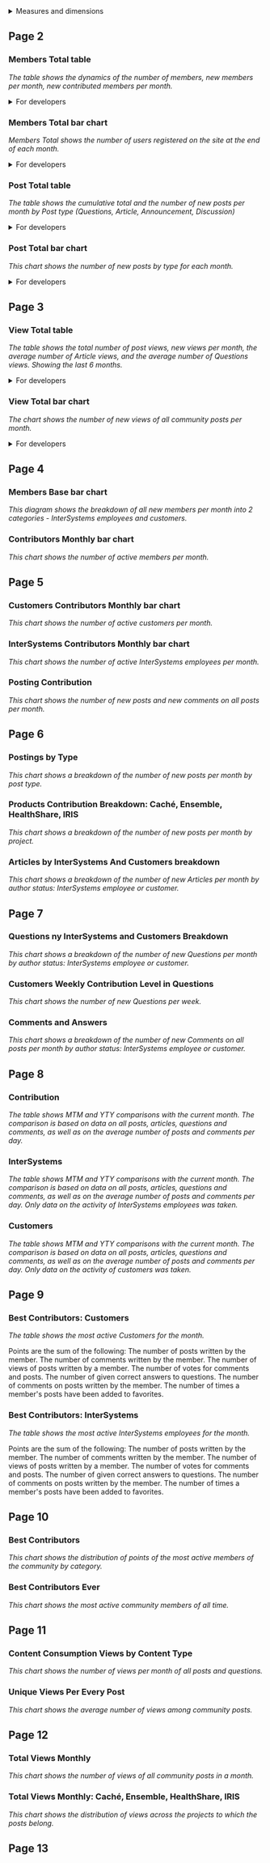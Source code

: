 <details>
<summary>Measures and dimensions</summary>

## Member Cube

### Dimensions
MonthYear - (String) user registration date in the Mon-YYYY format.  
MonthYearNum - (Int) user registration date in the MMMYYYY format.
FullDate - (Date) user registration date.
MonthYearContribution - 
MonthYearNumContribution - 
AuthorName - (String) user name.
ISCMember - (Bool) whether the user is an employee of the InterSystems.

### Measures
m_ID_distinct - number of members. 
m_Views_avg - Average views among Contributed members. 
m_Comments_sum - number of comments.
m_Member_distinct - Number of Contributed Members. 
m_CommentsAmount_sum - 
m_CommentVotes_sum -  number of likes on all comments of the posts. 

### Calculated Measures
ISCMemberStr - string representation of dimension ISCMember (InterSystems, Customers).
Formula:
CASE WHEN ISCMember = 1 THEN 'InterSystems' ELSE 'Customers' 

MemberMonthTotal - the sum of all members for the entire period up to a certain month. 
Formula: 
Sum([DateDimension].[DateDimension].CurrentMember.FirstChild : [DateDimension].[DateDimension].CurrentMember,[Measures].[m_ID_distinct])

CustomersTotalMonthly - the sum of Customers Members for the entire period up to a certain month. 
Formula:
Sum([DateDimension].[DateDimension].CurrentMember.FirstChild : [DateDimension].[DateDimension].CurrentMember,[Measures].[m_MemberCustomers_sum])

InterSystemsTotalMonthly - the sum of InterSystems members for the entire period up to a certain month. 
Formula:
Sum([DateDimension].[DateDimension].CurrentMember.FirstChild : [DateDimension].[DateDimension].CurrentMember,[Measures].[m_MembersInterSystems_sum])





## Posts cube

### Dimensions
PostType - (String) type of post (Question, Announcement, Article, and  Discussion).
MonthYearPosts - (String) the date the post was created in the Mon-YYYY format.
MonthYearNumPosts - (Int) the date the post was created in the MMMYYYY format. 
FullDatePosts - (Date) the date the post was created.
MonthYearView - (String) date the post was viewed in the Mon-YYYY format.  
MonthYearViewNum - (Int) date the post was viewed in the MMMYYYY format.
NamePost - (String) the post title.
LinkPost - (String) the link to the post.
WeekYear - (Int) number of the week in the year in which the post was created. 

### Measures
m_AcceptedAnswerAmount_sum - 
m_CountArticle_sum - 
m_AvgVote_sum - 
m_CacheTag_sum - the number of views of a post with the tag “Caché”. 
m_CommentsAmont_sum - 
m_CommentsContribution_sum - 
m_CountDiscussion_sum - the number of posts of type “Discussion”.
m_EnsembleTag_sum - the number of posts with the “Ensemble” tag. 
m_HealthShareTag_sum - the number of views of posts with the “HealthShare” tag.
m_InterSystemsIRISTag_sum - the number of views of posts with the “InterSystems IRIS” tag. 
m_ID_distinct - the number of posts.
m_CountQuestions_sum - the number of posts of type “Questions”.
m_CountTagCache_sum - the number of views of posts with the “Caché” tag. 
m_CountTagEnsemble_sum - the number of views of posts with the “Ensemble” tag.
m_CountTagHealthShare_sum - the number of views of posts with the “HealthShare” tag.
m_CountTagIRIS_sum - the number of views of posts with the “InterSystems IRIS” tag.



### Calculated Measures
TotalArticlesMonth - the sum of InterSystems members for the entire period up to a certain month.
Formula: 
Sum([DateDimensionPosts].[DateDimensionPosts].CurrentMember.FirstChild : [DateDimensionPosts].[DateDimensionPosts].CurrentMember,[Measures].[m_CountArticle_sum])
TotalPostsMonth - 
Formula:
Sum([DateDimensionPosts].[DateDimensionPosts].CurrentMember.FirstChild : [DateDimensionPosts].[DateDimensionPosts].CurrentMember,[Measures].[m_ID_distinct])

TotalQuestionsMonth - 
Formula:
Sum([DateDimensionPosts].[DateDimensionPosts].CurrentMember.FirstChild : [DateDimensionPosts].[DateDimensionPosts].CurrentMember,[Measures].[m_CountQuestions_sum])

TotalViewsMonth - 
Formula
Sum([MonthYearView].[MonthYearView].CurrentMember.FirstChild : [MonthYearView].[MonthYearView].CurrentMember,[Measures].[m_Delta_sum])

Formula field
CurrentDate - full current date.
Today()

CurrentMonthNum - current month date in MMMYYYY format.  
Date a = FirstDayOfMonth(@CurrentDate) 
return (Year(a) * 100) + Month(a)

CurrentMonthYearNum - last month date in MMMYYYY format.
Date a = FirstDayOfMonth(@CurrentDate) - 1;
return (Year(a) * 100) + Month(a)

Last6Month - a date that was 6 months ago in the MMMYYYY format.
Date a = FirstDayOfMonth(Today()-Day()-210);
return (Year(a) * 100) + Month(a)

 </details>

## Page 2

### Members Total table
_The table shows the dynamics of the number of members, new members per month, new contributed members per month._ 

<details>
<summary>For developers</summary>

Table with MemberMonthTotal, m_ID_distinct and  m_Member_distinct in Display, MonthYear in Group. Only the last 6 months are taken by the Select Bottom N method, and the current month is excluded by the filter MonthYearNum != @CurrentMonthYear (MMMYYYY)  

</details>

### Members Total bar chart
_Members Total shows the number of users registered on the site at the end of each month._ 

<details>
<summary>For developers</summary>

Bar chart with MemberMonthTotal in Show Values, MonthYear in Category. Only the last 6 months are taken into MonthYear using the Select Bottom N function, and current month skipped by filter.

</details>

### Post Total table
_The table shows the cumulative total and the number of new posts per month by Post type (Questions, Article, Announcement, Discussion)_ 

<details>
<summary>For developers</summary>

Table with TotalPostsMonth, TotalQuestionsMonth, TotalArticlesMonth, posts_m_ID_distinct, m_CountQuestions_sum, m_CountArticle_sum, m_CountAnnouncement_sum and m_CountDiscussion_sum in Display, MonthYearPosts in Group. Only the last 6 months are taken by the Select Bottom N method, and the current month is excluded by the filter MonthYearNum != @CurrentMonthYear (MMMYYYY)

</details>

### Post Total bar chart
_This chart shows the number of new posts by type for each month._ 

<details>
<summary>For developers</summary>

Bar chart with New Questions, New Articles, New Announcements and New Discussions in Show Values, MonthYearPosts in Category. Only the last 6 months are taken into MonthYearPosts using the Select Bottom N function, and the current month skipped by filter.

</details>

## Page 3

### View Total table
_The table shows the total number of post views, new views per month, the average number of Article views, and the average number of Questions views. Showing the last 6 months._  

<details>
<summary>For developers</summary>

4 tables with MonthYearView in Group.Only the last 6 months are taken with the exception of the current one. The following filter is used for this: 
MonthYearViewNum > @Last6Month
AND
MonthYearViewNum != @CurrentMonthNum
For the first table: TotalViewsMonth and m_Delta_sum in Display.
For the second table:  AvgArticleViews in Display. This is the Crosstab Formula field, formula : @(@PostType:"ARTICLE", Sum(@posts_m_Views_avg)).
For the third table AvgQuestionsViews in Display. This is the Crosstab Formula field, formula : @(@PostType:"QUESTION", Sum(@posts_m_Views_avg)).

</details>

### View Total bar chart
_The chart shows the number of new views of all community posts per month._ 

<details>
<summary>For developers</summary>

Bar chart with m_Delta_sum in Show Values and MonthYearView in Category. Only the last 6 months are taken into MonthYearView using the Select Bottom N function, and the current month skipped by filter.

</details>

## Page 4

### Members Base bar chart

_This diagram shows the breakdown of all new members per month into 2 categories - InterSystems employees and customers._ 

### Contributors Monthly bar chart

_This chart shows the number of active members per month._


## Page 5

### Customers Contributors Monthly bar chart

_This chart shows the number of active customers per month._

### InterSystems Contributors Monthly bar chart

_This chart shows the number of active InterSystems employees per month._

### Posting Contribution

_This chart shows the number of new posts and new comments on all posts per month._



## Page 6

### Postings by Type

_This chart shows a breakdown of the number of new posts per month by post type._ 

### Products Contribution Breakdown: Caché, Ensemble, HealthShare, IRIS

_This chart shows a breakdown of the number of new posts per month by project._

### Articles by InterSystems And Customers breakdown

_This chart shows a breakdown of the number of new Articles per month by author status: InterSystems employee or customer._ 


## Page 7

### Questions ny InterSystems and Customers Breakdown

_This chart shows a breakdown of the number of new Questions per month by author status: InterSystems employee or customer._  

### Customers Weekly Contribution Level in Questions

_This chart shows the number of new Questions per week._

### Comments and Answers

_This chart shows a breakdown of the number of new Comments on all posts per month by author status: InterSystems employee or customer._  

## Page 8

### Contribution

_The table shows MTM and YTY comparisons with the current month. The comparison is based on data on all posts, articles, questions and comments, as well as on the average number of posts and comments per day._

### InterSystems

_The table shows MTM and YTY comparisons with the current month. The comparison is based on data on all posts, articles, questions and comments, as well as on the average number of posts and comments per day. Only data on the activity of InterSystems employees was taken._

### Customers

_The table shows MTM and YTY comparisons with the current month. The comparison is based on data on all posts, articles, questions and comments, as well as on the average number of posts and comments per day. Only data on the activity of customers was taken._

## Page 9

### Best Contributors: Customers

_The table shows the most active Customers for the month._

Points are the sum of the following:
    The number of posts written by the member.
    The number of comments written by the member.
    The number of views of posts written by a member.
    The number of votes for comments and posts.
    The number of given correct answers to questions.
    The number of comments on posts written by the member.
    The number of times a member's posts have been added to favorites.


### Best Contributors: InterSystems

_The table shows the most active InterSystems employees for the month._

Points are the sum of the following:
    The number of posts written by the member.
    The number of comments written by the member.
    The number of views of posts written by a member.
    The number of votes for comments and posts.
    The number of given correct answers to questions.
    The number of comments on posts written by the member.
    The number of times a member's posts have been added to favorites.

## Page 10

### Best Contributors

_This chart shows the distribution of points of the most active members of the community by category._

### Best Contributors Ever

_This chart shows the most active community members of all time._

## Page 11

### Content Consumption Views by Content Type

_This chart shows the number of views per month of all posts and questions._

### Unique Views Per Every Post

_This chart shows the average number of views among community posts._

## Page 12

### Total Views Monthly

_This chart shows the number of views of all community posts in a month._

### Total Views Monthly: Caché, Ensemble, HealthShare, IRIS

_This chart shows the distribution of views across the projects to which the posts belong._

## Page 13
